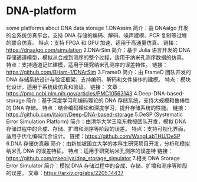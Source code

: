 # DNA-platform
some platforms about DNA data storage
1.DNAssim
简介：由 DNAalgo 开发的全系统仿真平台，支持 DNA 存储的编码、解码、噪声建模、PCR 复制等过程的联合仿真。
特点：支持 FPGA 和 GPU 加速，适用于高通量仿真。
链接：https://dnaalgo.com/simulation
2.DNArSim
简介：基于 Julia 语言开发的 DNA 存储通道模型，模拟从合成到测序的整个过程，适用于纳米孔测序数据的仿真。
特点：支持通道记忆建模，适用于研究纳米孔测序的误差特性。
链接：https://github.com/BHam-1/DNArSim
3.FrameD
简介：由 FrameD 团队开发的 DNA 存储系统设计与验证框架，支持编码、解码和文件操作的建模。
特点：模块化设计，适用于系统级仿真和验证。
链接：
文章：https://pmc.ncbi.nlm.nih.gov/articles/PMC10563143
4.Deep-DNA-based-storage
简介：基于深度学习和编码理论的 DNA 存储系统，支持大规模和鲁棒性的 DNA 存储。
特点：结合编码理论和深度学习，提升存储系统的性能。
链接：https://github.com/itaiorr/Deep-DNA-based-storage
5.DeSP (Systematic Error Simulation Platform)
简介：由清华大学王晓东教授团队开发，模拟 DNA 存储过程中的合成、存储、扩增和测序等阶段的误差。
特点：支持可视化界面，适用于优化编码冗余设计。
链接：https://github.com/WangLabTHU/DeSP
6.DNA 存储仿真器
简介：由新加坡国立大学的本科生研究项目开发，分析和模拟纳米孔 DNA 的误差特征。
特点：适用于研究纳米孔测序的误差特
链接：https://github.com/mkeoliya/dna_storage_simulator
7.相关
DNA Storage Error Simulator
简介：模拟 DNA 存储过程中的合成、存储、扩增和测序等阶段的误差。
文章：https://arxiv.org/abs/2205.14437
